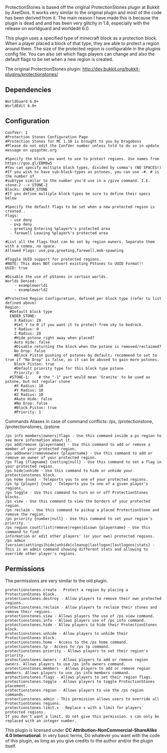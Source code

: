 ProtectionStones is based off the original ProtectionStones plugin at Bukkit by AxelDios. It works very similar to the original plugin and most of the code has been derived from it. The main reason I have made this is because the plugin is dead and and has been very glitchy in 1.8, especially with the release on worldguard and worldedit 6.0.

This plugin uses a specified type of minecraft block as a protection block. When a player placed a block of that type, they are able to protect a region around them. The size of the protected region is configurable in the plugins config file. You can also set which flags players can change and also the default flags to be set when a new region is created.

The original ProtectionStones plugin: http://dev.bukkit.org/bukkit-plugins/protectionstones/

**Dependencies**
-------------

    WorldGuard 6.0+
    WorldEdit 6.0+

**Configuration**
-------------

    ConfVer: 1
    #Protection Stones Configuration Page
    #Protection Stones for MC 1.10 is brought to you by Dragoboss
    #Please do not edit the ConfVer number unless told to do so in update message on spigotmc.org
    
    #Specify the block you want to use to protect regions. Use names from https://goo.gl/EBM8w5
    #You can specify multiple block types, divided by comma's (NO SPACES!)
    #If you wish to have sub-block-types as pstones, you can use -#. # is the number of
    #subtype similar to the number you'd use in a /give command. I.E. stone:2 --> STONE-2
    Blocks: ENDER_STONE
    #If you define multiple block types be sure to define their specs below
    
    #Specify the default flags to be set when a new protected region is created..
    Flags:
      - use deny
      - pvp deny
      - greeting Entering %player%'s protected area
      - farewell Leaving %player%'s protected area
    
    #List all the flags that can be set by region owners. Separate them with a comma, no space.
    Allowed Flags: use,pvp,greeting,farewell,mob-spawning
    
    #Toggle UUID support for protected regions.
    #NOTE: This does NOT convert existing PStones to UUID Format!!
    UUID: true
    
    #Disable the use of pStones in certain worlds.
    Worlds Denied:
        - exampleworld1
        - exampleworld2
    
    #Protected Region Configuration, defined per block type (refer to list defined above)
    Region:
      #Default block type
      ENDER_STONE:
        X Radius: 20
        #Set Y to 0 if you want it to protect from sky to bedrock.
        Y Radius: 0
        Z Radius: 20
        #Hide pstone right away when placed?
        Auto Hide: false
        #Disable returning the block when the pstone is removed/reclaimed?
        No Drop: false
        #Block Piston pushing of pstones by default; recommend to set to true if "No Drop" is false, as it can be abused to gain more pstones.
        Block Piston: true
        #Default priority type for this block type pstone
        Priority: 0
      #STONE-1:    # the "-1" part would mean 'Granite' to be used as pstone, but not regular stone
        #X Radius: 10
        #Y Radius: 10
        #Z Radius: 10
        #Auto Hide: false
        #No Drop: false
        #Block Piston: true
        #Priority: 1

Commands
Aliases in case of command conflicts: /ps, /protectionstone, /protectionstones, /pstone

    /ps info members|owners|flags - Use this command inside a ps region to see more information about it.
    /ps add|remove {playername} - Use this command to add or remove a member of your protected region.
    /ps addowner|removeowner {playername} - Use this command to add or remove an owner of your protected region.
    /ps flag {flagname} {setting|null} - Use this command to set a flag in your protected region.
    /ps hide|unhide - Use this command to hide or unhide your protectionstones block.
    /ps home {num} - Teleports you to one of your protected regions.
    /ps tp {player} {num} - Teleports you to one of a given player's regions.
    /ps toggle - Use this command to turn on or off ProtectionStones blocks.
    /ps view - Use this command to view the borders of your protected region.
    /ps reclaim - Use this command to pickup a placed ProtectionStone and remove the region.
    /ps priority {number|null} - Use this command to set your region's priority.
    /ps region count|list|remove|regen|disown {playername} - Use this command to find
    information or edit other players' (or your own) protected regions.
    /ps admin {version|settings|hide|unhide|cleanup|lastlogon|lastlogons|stats} - This is an admin command showing different stats and allowing to override other player's regions.

**Permissions**
-----------

The permissions are very similar to the old plugin.

    protectionstones.create - Protect a region by placing a ProtectionStones block.
    protectionstones.destroy - Allow players to remove their own protected regions.
    protectionstones.reclaim - Allow players to reclaim their stones and remove their regions.
    protectionstones.view - Allows players the use of /ps view command.
    protectionstones.info - Allows players use of /ps info command.
    protectionstones.hide - Allow players to hide their ProtectionStones block.
    protectionstones.unhide - Allow players to unhide their ProtectionStones block.
    protectionstones.home - Access to the /ps home command.
    protectionstones.tp - Access to /ps tp command.
    protectionstones.priority - Allows players to set their region's priority.
    protectionstones.owners - Allows players to add or remove region owners. Allows players to use /ps info owners command.
    protectionstones.members - Allows players to add or remove region members. Allows players to use /ps info members command.
    protectionstones.flags - Allows players to set their region flags.
    protectionstones.toggle - Allows players to toggle ProtectionStones placement.
    protectionstones.region - Allows players to use the /ps region commands.
    protectionstones.admin - This permission allows users to override all ProtectionStones regions.
    protectionstones.limit.x - Replace x with a limit for players' protected regions.
    If you don't want a limit, do not give this permission. x can only be replaced with an integer number.

This plugin is licensed under **CC Attribution-NonCommercial-ShareAlike 4.0 International**. In very basic terms, Do whatever you want with the code of this plugin, as long as you give credits to the author and/or the plugin itself.
